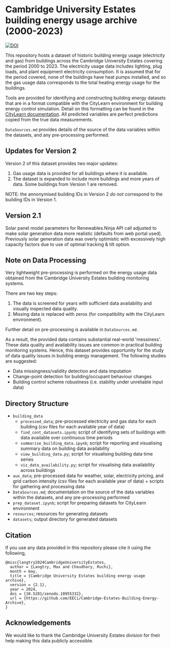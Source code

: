 # Cambridge University Estates building energy usage archive (2000-2023)

[![DOI](https://zenodo.org/badge/668225188.svg)](https://zenodo.org/doi/10.5281/zenodo.10708693)

This repository hosts a dataset of historic building energy usage (electricity and gas) from buildings across the Cambridge University Estates covering the period 2000 to 2023. The electricity usage data includes lighting, plug loads, and plant equipment electricity consumption. It is assumed that for the period covered, none of the buildings have heat pumps installed, and so the gas usage data corresponds to the total heating energy usage for the buildings.

Tools are provided for identifying and constructing building energy datasets that are in a format compatible with the CityLearn environment for building energy control simulation. Detail on this formatting can be found in the [CityLearn documentation](https://www.citylearn.net/overview/dataset.html). All predicted variables are perfect predictions copied from the true data measurements.

`DataSources.md` provides details of the source of the data variables within the datasets, and any pre-processing performed.

## Updates for Version 2

Version 2 of this dataset provides two major updates:
  1. Gas usage data is provided for all buildings where it is available.
  2. The dataset is expanded to include more buildings and more years of data. Some buildings from Version 1 are removed.

NOTE: the annonymised building IDs in Version 2 *do not* correspond to the building IDs in Version 1.

## Version 2.1

Solar panel model parameters for Renewables.Ninja API call adjusted to make solar generation data more realistic (defaults from web portal used). Previously solar generation data was overly optimistic with excessively high capacity factors due to use of optimal tracking & tilt option.

## Note on Data Processing

Very lightweight pre-processing is performed on the energy usage data obtained from the Cambridge University Estates building monitoring systems.

There are two key steps:
  1. The data is screened for years with sufficient data availability and visually inspected data quality.
  2. Missing data is replaced with zeros (for compatibility with the CityLearn environment).

Further detail on pre-processing is available in `DataSources.md`.

As a result, the provided data contains substantial real-world 'messiness'. These data quality and availability issues are common in practical building monitoring systems. Hence, this dataset provides opportunity for the study of data quality issues in building energy management. The following studies are suggested:
  - Data missingness/validity detection and data imputation
  - Change-point detection for building/occupant behaviour changes
  - Building control scheme robustness (i.e. stability under unreliable input data)

## Directory Structure

- `building_data`
  - `processed_data`; pre-processed electricity and gas data for each building (csv files for each available year of data)
  - `find_cont_datasets.ipynb`; script of identifying sets of buildings with data available over continuous time periods
  - `summarise_building_data.ipynb`; script for reporting and visualising summary data on building data availability
  - `view_building_data.py`; script for visualising building data time series
  - `viz_data_availability.py`; script for visualising data availability across buildings
- `aux_data`; pre-processed data for weather, solar, electricity pricing, and grid carbon intensity (csv files for each available year of data) + scripts for gathering and processing data
- `DataSources.md`; documentation on the source of the data variables within the datasets, and any pre-processing performed
- `prep_dataset.ipynb`; script for preparing datasets for CityLearn environment
- `resources`; resources for generating datasets
- `datasets`; output directory for generated datasets

## Citation

If you use any data provided in this repository please cite it using the following,

```
@misc{langtry2024CambridgeUniversityEstates,
  author = {Langtry, Max and Choudhary, Ruchi},
  month = may,
  title = {Cambridge University Estates building energy usage archive},
  version = {2.1},
  year = 2024,
  doi = {10.5281/zenodo.10955332},
  url = {https://github.com/EECi/Cambridge-Estates-Building-Energy-Archive},
}
```

## Acknowledgements

We would like to thank the Cambridge University Estates division for their help making this data publicly accessible.

